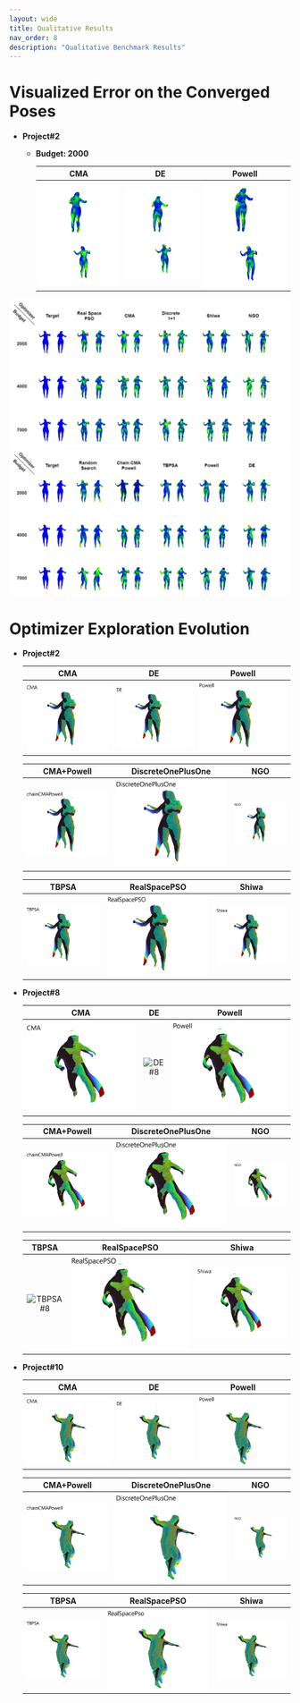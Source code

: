 ```yaml
---
layout: wide
title: Qualitative Results
nav_order: 8
description: "Qualitative Benchmark Results"
---
```


# Visualized Error on the Converged Poses

- **Project#2**

    -  **Budget: 2000**
    
        | CMA   |      DE      |  Powell |
        |:----------:|:-------------:|:-------------:|
        | <img align="left" src="./assets/images/qualitative\experiment2\2000\Back/CMA.png"/> <img align="right" src="./assets/images/qualitative\experiment2\2000\Front/CMA.png"/> | <img align="left" src="./assets/images/qualitative\experiment2\2000\Back/DE.png"/> <img align="right" src="./assets/images/qualitative\experiment2\2000\Front/DE.png"/> | <img align="left" src="./assets/images/qualitative\experiment2\2000\Back/Powell.png"/> <img align="right" src="./assets/images/qualitative\experiment2\2000\Front/Powell.png"/> |

![Exp2_1](./assets/images/qualitative/experiment2/experiment2_1.png)
![Exp2_2](./assets/images/qualitative/experiment2/experiment2_2.png)

# Optimizer Exploration Evolution

- **Project#2**

    | CMA   |      DE      |  Powell |
    |:----------:|:-------------:|:-------------:|
    | ![CMA#2](./assets/images/exploration/perfcap_experiment2_gifs/CMA.gif) | ![DE#2](./assets/images/exploration/perfcap_experiment2_gifs/DE.gif) | ![Powell#2](./assets/images/exploration/perfcap_experiment2_gifs/Powell.gif) |

    | CMA+Powell | DiscreteOnePlusOne | NGO |
    |:----------:|:-------------:|:-------------:|
    | ![chainCMAPowell#2](./assets/images/exploration/perfcap_experiment2_gifs/chainCMAPowell.gif) | ![DiscreteOnePlusOne#2](./assets/images/exploration/perfcap_experiment2_gifs/DiscreteOnePlusOne.gif) | ![NGO#2](./assets/images/exploration/perfcap_experiment2_gifs/NGO.gif) |

    | TBPSA | RealSpacePSO |Shiwa |
    |:----------:|:-------------:|:-------------:|
    | ![TBPSA#2](./assets/images/exploration/perfcap_experiment2_gifs/TBPSA.gif) | ![RealSpacePSO#2](./assets/images/exploration/perfcap_experiment2_gifs/RealSpacePSO.gif) | ![Shiwa#2](./assets/images/exploration/perfcap_experiment2_gifs/Shiwa.gif) |

- **Project#8**

    | CMA   |      DE      |  Powell |
    |:----------:|:-------------:|:-------------:|
    | ![CMA#8](./assets/images/exploration/perfcap_experiment8_gifs/CMA.gif) | ![DE#8](./assets/images/exploration/perfcap_experiment8_gifs/DE.gif) | ![Powell#8](./assets/images/exploration/perfcap_experiment8_gifs/Powell.gif) |

    | CMA+Powell | DiscreteOnePlusOne | NGO |
    |:----------:|:-------------:|:-------------:|
    | ![chainCMAPowell#8](./assets/images/exploration/perfcap_experiment8_gifs/chainCMAPowell.gif) | ![DiscreteOnePlusOne#8](./assets/images/exploration/perfcap_experiment8_gifs/DiscreteOnePlusOne.gif) | ![NGO#8](./assets/images/exploration/perfcap_experiment8_gifs/NGO.gif) |

    | TBPSA | RealSpacePSO |Shiwa |
    |:----------:|:-------------:|:-------------:|
    | ![TBPSA#8](./assets/images/exploration/perfcap_experiment8_gifs/TBPSA.gif) | ![RealSpacePSO#8](./assets/images/exploration/perfcap_experiment8_gifs/RealSpacePSO.gif) | ![Shiwa#8](./assets/images/exploration/perfcap_experiment8_gifs/Shiwa.gif) |

- **Project#10**

    | CMA   |      DE      |  Powell |
    |:----------:|:-------------:|:-------------:|
    | ![CMA#10](./assets/images/exploration/perfcap_experiment10_gifs/CMA.gif) | ![DE#10](./assets/images/exploration/perfcap_experiment10_gifs/DE.gif) | ![Powell#10](./assets/images/exploration/perfcap_experiment10_gifs/Powell.gif) |

    | CMA+Powell | DiscreteOnePlusOne | NGO |
    |:----------:|:-------------:|:-------------:|
    | ![chainCMAPowell#10](./assets/images/exploration/perfcap_experiment10_gifs/chainCMAPowell.gif) | ![DiscreteOnePlusOne#10](./assets/images/exploration/perfcap_experiment10_gifs/DiscreteOnePlusOne.gif) | ![NGO#10](./assets/images/exploration/perfcap_experiment10_gifs/NGO.gif) |

    | TBPSA | RealSpacePSO | Shiwa |
    |:----------:|:-------------:|:-------------:|
    | ![TBPSA#10](./assets/images/exploration/perfcap_experiment10_gifs/TBPSA.gif) | ![RealSpacePSO#10](./assets/images/exploration/perfcap_experiment10_gifs/RSPSO.gif) | ![Shiwa#10](./assets/images/exploration/perfcap_experiment10_gifs/Shiwa.gif) |